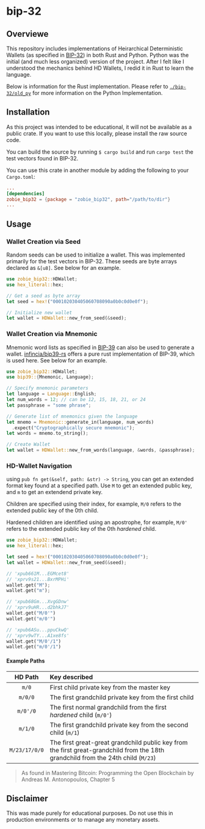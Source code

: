 # bip-32

## Overviewe

This repository includes implementations of Heirarchical Deterministic Wallets (as specified in [BIP-32](https://github.com/bitcoin/bips/blob/master/bip-0032.mediawiki)) in both Rust and Python. Python was the initial (and much less organized) version of the project. After I felt like I understood the mechanics behind HD Wallets, I redid it in Rust to learn the language.

Below is information for the Rust implementation. Please refer to [`./bip-32/old_py`](./old_py) for more information on the Python Implementation.

## Installation

As this project was intended to be educational, it will not be available as a public crate. If you want to use this locally, please install the raw source code.

You can build the source by running `$ cargo build` and run `cargo test` the test vectors found in BIP-32.

You can use this crate in another module by adding the following to your `Cargo.toml`:

```toml
...
[dependencies]
zobie_bip32 = {package = "zobie_bip32", path="/path/to/dir"}
...
```

## Usage

### Wallet Creation via Seed

Random seeds can be used to initialize a wallet. This was implemented primarily for the test vectors in BIP-32. These seeds are byte arrays declared as `&[u8]`. See below for an example.

```rust
use zobie_bip32::HDWallet;
use hex_literal::hex;

// Get a seed as byte array
let seed = hex!("000102030405060708090a0b0c0d0e0f");

// Initialize new wallet
let wallet = HDWallet::new_from_seed(&seed);
```

### Wallet Creation via Mnemonic

Mnemonic word lists as specified in [BIP-39](https://github.com/bitcoin/bips/blob/master/bip-0039.mediawiki) can also be used to generate a wallet. [infincia/bip39-rs](https://github.com/infincia/bip39-rs) offers a pure rust implementation of BIP-39, which is used here. See below for an example.

```rust
use zobie_bip32::HDWallet;
use bip39::{Mnemonic, Language};

// Specify mnemonic parameters
let language = Language::English;
let num_words = 12; // can be 12, 15, 18, 21, or 24
let passphrase = "some phrase";

// Generate list of mnemonics given the language
let mnemo = Mnemonic::generate_in(language, num_words)
  .expect("Cryptographically secure mnemonic");
let words = mnemo.to_string();

// Create Wallet
let wallet = HDWallet::new_from_words(language, &words, &passphrase);
```

### HD-Wallet Navigation

using `pub fn get(&self, path: &str) -> String`, you can get an extended format key found at a specified path. Use `M` to get an extended public key, and `m` to get an extendend private key.

Children are specified using their index, for example, `M/0` refers to the extended public key of the 0th child.

Hardened children are identified using an apostrophe, for example, `M/0'` refers to the extended public key of the 0th *hardened* child.

```rust
use zobie_bip32::HDWallet;
use hex_literal::hex;

let seed = hex!("000102030405060708090a0b0c0d0e0f");
let wallet = HDWallet::new_from_seed(&seed);

// 'xpub661M...EGMcet8'
// 'xprv9s21...BxrMPHi'
wallet.get("M");
wallet.get("m");

// 'xpub68Gm...XvgGDnw'
// 'xprv9uHR...d2bhkJ7'
wallet.get("M/0'")
wallet.get("m/0'")

// 'xpub6ASu...ppuCkwQ'
// 'xprv9wTY...A1xe8fs'
wallet.get("M/0'/1")
wallet.get("m/0'/1")
```

#### Example Paths

|    HD Path    | Key described |
| :-----------: | :------------ |
|     `m/0`     | First child private key from the master key |
|    `m/0/0`    | The first grandchild private key from the first child |
|    `m/0'/0`   | The first normal grandchild from the first *hardened* child (`m/0'`) |
|    `m/1/0`    | The first grandchild private key from the second child (`m/1`) |
| `M/23/17/0/0` | The first great-great grandchild public key from the first great-grandchild from the 18th grandchild from the 24th child (`M/23`) |

> As found in Mastering Bitcoin: Programming the Open Blockchain by Andreas M. Antonopoulos, Chapter 5

## Disclaimer

This was made purely for educational purposes. Do not use this in production environments or to manage any monetary assets.
